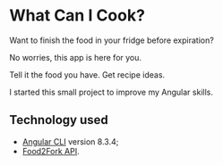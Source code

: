 # What Can I Cook?
Want to finish the food in your fridge before expiration?

No worries, this app is here for you.

Tell it the food you have. Get recipe ideas.

I started this small project to improve my Angular skills.

## Technology used
- [Angular CLI](https://github.com/angular/angular-cli) version 8.3.4;
- [Food2Fork API](https://www.food2fork.com/about/api).
